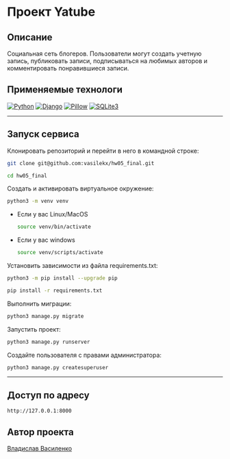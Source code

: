 # Проект Yatube

## Описание
Социальная сеть блогеров. Пользователи могут создать учетную запись, публиковать записи, подписываться на любимых авторов и комментировать понравившиеся записи.

## Применяемые технологи

[![Python](https://img.shields.io/badge/Python-3.7-blue?style=flat-square&logo=Python&logoColor=3776AB&labelColor=d0d0d0)](https://www.python.org/)
[![Django](https://img.shields.io/badge/Django-2.2.16-blue?style=flat-square&logo=Django&logoColor=3776AB&labelColor=d0d0d0)](https://docs.djangoproject.com/en/2.2/)
[![Pillow](https://img.shields.io/badge/Pillow-8.3.1-blue?style=flat-square&logoColor=3776AB&labelColor=d0d0d0)](https://pillow.readthedocs.io/en/stable/)
[![SQLite3](https://img.shields.io/badge/SQLite-3-blue?style=flat-square&logo=SQLite&logoColor=3776AB&labelColor=d0d0d0)](https://www3.sqlite.org/index.html)

---

## Запуск сервиса

Клонировать репозиторий и перейти в него в командной строке:

```bash
git clone git@github.com:vasilekx/hw05_final.git
```

```bash
cd hw05_final
```

Создать и активировать виртуальное окружение:

```bash
python3 -m venv venv
```

* Если у вас Linux/MacOS

    ```bash
    source venv/bin/activate
    ```

* Если у вас windows

    ```bash
    source venv/scripts/activate
    ```

Установить зависимости из файла requirements.txt:

```bash
python3 -m pip install --upgrade pip
```

```bash
pip install -r requirements.txt
```

Выполнить миграции:

```bash
python3 manage.py migrate
```

Запустить проект:

```bash
python3 manage.py runserver
```

Создайте пользователя с правами администратора:
```bash
python3 manage.py createsuperuser
```
---

## Доступ по адресу
```
http://127.0.0.1:8000
```


## Автор проекта
[Владислав Василенко](https://github.com/vasilekx)
